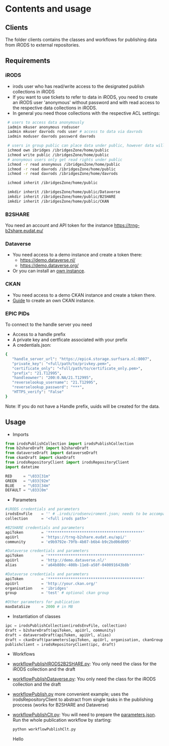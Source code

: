 # Contents and usage

## Clients
The folder clients contains the classes and workflows for publishing data from iRODS to external repositories.

## Requirements
### iRODS

- irods user who has read/write access to the designated publish collections in iRODS
- If you want to use tickets to refer to data in iRODS, you need to create an iRODS 
 user 'anonymous' without password and with read access to the respective data collections in iRODS.
- In general you need those collections with the respective ACL settings:

```sh
 # users to access data anonymously
 iadmin mkuser anonymous rodsuser
 iadmin mkuser davrods rods user # access to data via davrods
 iadmin moduser davrods password davrods

 # users in group public can place data under public, however data will be owned by service account to publish data 
 ichmod own ibridges /ibridgesZone/home/public
 ichmod write public /ibridgesZone/home/public
 # anonymous users only get read rights under public
 ichmod -r read anonymous /ibridgesZone/home/public
 ichmod -r read davrods /ibridgesZone/home/public
 ichmod -r read davrods /ibridgesZone/home/davrods

 ichmod inherit /ibridgesZone/home/public

 imkdir inherit /ibridgesZone/home/public/Dataverse
 imkdir inherit /ibridgesZone/home/public/B2SHARE
 imkdir inherit /ibridgesZone/home/public/CKAN
``` 

### B2SHARE
You need an account and API token for the instance https://trng-b2share.eudat.eu/

### Dataverse
- You need access to a demo instance and create a token there:
  - https://demo.dataverse.nl/
  - https://demo.dataverse.org/
- Or you can install an [own instance](Dataverse%20Installation.pdf).

### CKAN
 - You need access to a demo CKAN instance and create a token there.
 - [Guide](https://github.com/EUDAT-Training/B2FIND-Training/blob/master/04-install-CKAN-CentOS.md) to create an own CKAN instance.

### EPIC PIDs
To connect to the handle server you need
- Access to a handle prefix
- A private key and certficate associated with your prefix
- A credentials.json:
 ```sh
 {
    "handle_server_url": "https://epic4.storage.surfsara.nl:8007",
    "private_key": "<full/path/to/privkey.pem>",
    "certificate_only": "<full/path/to/certificate_only.pem>",
    "prefix": "21.T12995",
    "handleowner": "200:0.NA/21.T12995",
    "reverselookup_username": "21.T12995",
    "reverselookup_password": "***",
    "HTTPS_verify": "False"
}
 ```
Note: If you do not have a Handle prefix, uuids will be created for the data.

## Usage

- Imports
 ```py
 from irodsPublishCollection import irodsPublishCollection
 from b2shareDraft import b2shareDraft
 from dataverseDraft import dataverseDraft
 from ckanDraft import ckanDraft
 from irodsRepositoryClient import irodsRepositoryClient
 import datetime

 RED     = "\033[31m"
 GREEN   = "\033[92m"
 BLUE    = "\033[34m"
 DEFAULT = "\033[0m"
 ```
 
- Parameters
 ```py
 #iRODS credentials and parameters
 irodsEnvFile    = '' # .irods/irodsenviroment.json; needs to be accompanied with the .irodsA password file
 collection      = '<full irods path>'

 #B2SHARE credentials and parameters
 apiToken        = '******************************************'
 apiUrl          = 'https://trng-b2share.eudat.eu/api/'
 community       = 'e9b9792e-79fb-4b07-b6b4-b9c2bd06d095'
 
 #Dataverse credentials and parameters
 apiToken        = '******************************************'
 apiUrl          = 'http://demo.dataverse.nl/'
 alias           = 'a64b880c-408b-11e8-a58f-040091643b8b'

 #Dataverse credentials and parameters
 apiToken        = '******************************************'
 apiUrl          = 'http://your.ckan.org/'
 organisation    = 'ibridges'
 group           = 'test' # optional ckan group

 #Other parameters for publication
 maxDataSize     = 2000 # in MB
 ```

- Instantiation of classes
 ```py
 ipc = irodsPublishCollection(irodsEnvFile, collection)
 draft = b2shareDraft(apiToken, apiUrl, community)
 draft = dataverseDraft(apiToken, apiUrl, alias)
 draft = ckanDraft(parameters[apiToken, apiUrl, organisation, ckanGroup = group) 
 publishclient = irodsRepositoryClient(ipc, draft)
 ```
- Workflows
 - [workflowPublishIRODS2B2SHARE.py](clients/workflowPublishIRODS2B2SHARE.py): You only need the class for the iRODS collection and the draft
 - [workflowPublishDataverse.py](clients/workflowPublishDataverse.py): You only need the class for the iRODS collection and the draft
 - [workflowPublish.py](clients/workflowPublish.py) more convenient example; uses the irodsRepositoryClient to abstract from single tasks in the publishing proccess (works for B2SHARE and Dataverse)
 
- [workflowPublishClt.py](clients/workflowPublishClt.py): 
 You will need to prepare the [parameters.json](parameters_template.json).
 Run the whole publication workflow by starting:
 
  ```sh
  python workflowPublishClt.py
  ```
  Hello
